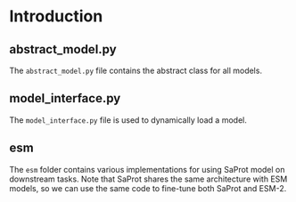 # Introduction
## abstract_model.py
The `abstract_model.py` file contains the abstract class for all models. 

## model_interface.py
The `model_interface.py` file is used to dynamically load a model.
## esm
The `esm` folder contains various implementations for using SaProt model on downstream tasks. Note that 
SaProt shares the same architecture with ESM models, so we can use the same code to fine-tune both SaProt and ESM-2.
